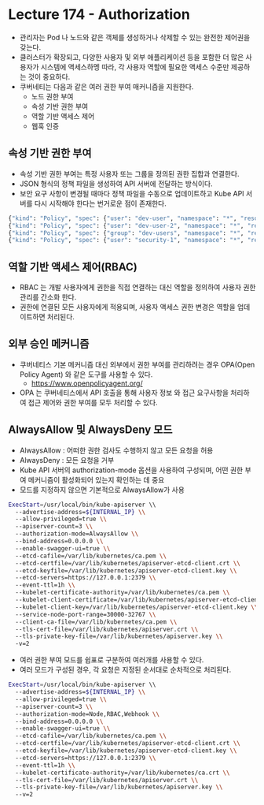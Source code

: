 # Lecture 174 - Authorization

- 관리자는 Pod 나 노드와 같은 객체를 생성하거나 삭제할 수 있는 완전한 제어권을 갖는다.
- 클러스터가 확장되고, 다양한 사용자 및 외부 애플리케이션 등을 포함한 더 많은 사용자가 시스템에 액세스하멩 따라, 각 사용자 역할에 필요한 액세스 수준만 제공하는 것이 중요하다.
- 쿠버네티는 다음과 같은 여러 권한 부여 매커니즘을 지원한다.
  - 노드 권한 부여
  - 속성 기반 권한 부여
  - 역할 기반 액세스 제어
  - 웹훅 인증

## 속성 기반 권한 부여

- 속성 기반 권한 부여는 특정 사용자 또는 그룹을 정의된 권한 집합과 연결한다.
- JSON 형식의 정책 파일을 생성하여 API 서버에 전달하는 방식이다.
- 보안 요구 사항이 변경될 때마다 정책 파일을 수동으로 업데이트하고 Kube API 서버를 다시 시작해야 한다는 번거로운 점이 존재한다.

```bash
{"kind": "Policy", "spec": {"user": "dev-user", "namespace": "*", "resource": "pods", "apiGroup": "*"}}
{"kind": "Policy", "spec": {"user": "dev-user-2", "namespace": "*", "resource": "pods", "apiGroup": "*"}}
{"kind": "Policy", "spec": {"group": "dev-users", "namespace": "*", "resource": "pods", "apiGroup": "*"}}
{"kind": "Policy", "spec": {"user": "security-1", "namespace": "*", "resource": "csr", "apiGroup": "*"}}
```

## 역할 기반 액세스 제어(RBAC)

- RBAC 는 개발 사용자에게 권한을 직접 연결하는 대신 역할을 정의하여 사용자 권한 관리를 간소화 한다.
- 권한에 연결된 모든 사용자에게 적용되며, 사용자 액세스 권한 변경은 역할을 업데이트하면 처리된다.

## 외부 승인 메커니즘

- 쿠버네티스 기본 메커니즘 대신 외부에서 권한 부여를 관리하려는 경우 OPA(Open Policy Agent) 와 같은 도구를 사용할 수 있다.
  - https://www.openpolicyagent.org/
- OPA 는 쿠버네티스에서 API 호출을 통해 사용자 정보 와 접근 요구사항을 처리하여 접근 제어와 권한 부여를 모두 처리할 수 있다.

## AlwaysAllow 및 AlwaysDeny 모드

- AlwaysAllow : 어떠한 권한 검사도 수행하지 않고 모든 요청을 허용
- AlwaysDeny : 모든 요청을 거부
- Kube API 서버의 authorization-mode 옵션을 사용하여 구성되며, 어떤 권한 부여 메커니즘이 활성화되어 있는지 확인하는 데 중요
- 모드를 지정하지 않으면 기본적으로 AlwaysAllow가 사용

```bash
ExecStart=/usr/local/bin/kube-apiserver \\
  --advertise-address=${INTERNAL_IP} \\
  --allow-privileged=true \\
  --apiserver-count=3 \\
  --authorization-mode=AlwaysAllow \\
  --bind-address=0.0.0.0 \\
  --enable-swagger-ui=true \\
  --etcd-cafile=/var/lib/kubernetes/ca.pem \\
  --etcd-certfile=/var/lib/kubernetes/apiserver-etcd-client.crt \\
  --etcd-keyfile=/var/lib/kubernetes/apiserver-etcd-client.key \\
  --etcd-servers=https://127.0.0.1:2379 \\
  --event-ttl=1h \\
  --kubelet-certificate-authority=/var/lib/kubernetes/ca.pem \\
  --kubelet-client-certificate=/var/lib/kubernetes/apiserver-etcd-client.crt \\
  --kubelet-client-key=/var/lib/kubernetes/apiserver-etcd-client.key \\
  --service-node-port-range=30000-32767 \\
  --client-ca-file=/var/lib/kubernetes/ca.pem \\
  --tls-cert-file=/var/lib/kubernetes/apiserver.crt \\
  --tls-private-key-file=/var/lib/kubernetes/apiserver.key \\
  -v=2
```

- 여러 권한 부여 모드를 쉼표로 구분하여 여러개를 사용할 수 있다.
- 여러 모드가 구성된 경우, 각 요청은 지정된 순서대로 순차적으로 처리된다.

```bash
ExecStart=/usr/local/bin/kube-apiserver \\
  --advertise-address=${INTERNAL_IP} \\
  --allow-privileged=true \\
  --apiserver-count=3 \\
  --authorization-mode=Node,RBAC,Webhook \\
  --bind-address=0.0.0.0 \\
  --enable-swagger-ui=true \\
  --etcd-cafile=/var/lib/kubernetes/ca.pem \\
  --etcd-certfile=/var/lib/kubernetes/apiserver-etcd-client.crt \\
  --etcd-keyfile=/var/lib/kubernetes/apiserver-etcd-client.key \\
  --etcd-servers=https://127.0.0.1:2379 \\
  --event-ttl=1h \\
  --kubelet-certificate-authority=/var/lib/kubernetes/ca.crt \\
  --tls-cert-file=/var/lib/kubernetes/apiserver.crt \\
  --tls-private-key-file=/var/lib/kubernetes/apiserver.key \\
  --v=2
```